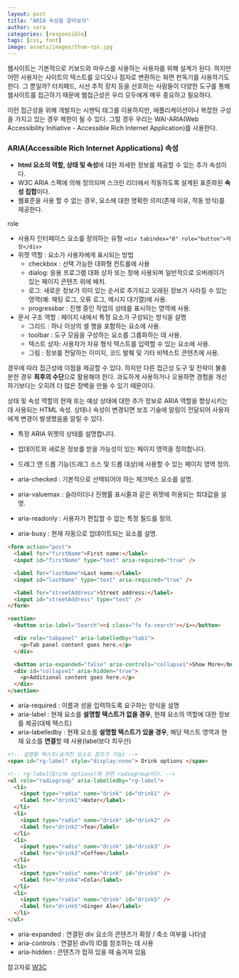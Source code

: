 ```yaml
---
layout: post
title: "ARIA 속성을 알아보자"
author: sera
categories: [responsible]
tags: [css, font]
image: assets/images/thum-rps.jpg
---
```


웹사이트는 기본적으로 키보드와 마우스를 사용하는 사용자를 위해 설계가 된다.
하지만 어떤 사용자는 사이트의 텍스트를 오디오나 점자로 변환하는 화면 판독기를 사용하기도 한다.
그 뿐일까?
터치패드, 시선 추적 장치 등을 선호하는 사람들이 다양한 도구를 통해 웹사이트를 접근하기 때문에 웹접근성은 우리 모두에게 매우 중요하고 필요하다.

이런 접근성을 위해 개발자는 시맨틱 태그를 이용하지만, 애플리케이션이나 복잡한 구성을 가지고 있는 경우 제한이 될 수 있다.
그럴 경우 우리는 WAI-ARIA(Web Accessibility Initiative - Accessible Rich Internet Application)를 사용한다.

### ARIA(Accessible Rich Internet Applications) 속성

- **html 요소의 역할, 상태 및 속성**에 대한 자세한 정보를 제공할 수 있는 추가 속성이다.
- W3C ARIA 스펙에 의해 정의되며 스크린 리더에서 작동하도록 설계된 표준화된 **속성 집합**이다.
- 웹표준을 사용 할 수 없는 경우, 요소에 대한 명확한 의미(존재 이유, 작동 방식)를 제공한다.

role

- 사용자 인터페이스 요소를 정의하는 유형 `<div tabindex="0" role="button">저장</div>`
- 위젯 역할 : 요소가 사용자에게 표시되는 방법
  - checkbox : 선택 가능한 대화형 컨트롤에 사용
  - dialog: 응용 프로그램 대화 상자 또는 창에 사용되며 일반적으로 오버레이가 있는 페이지 콘텐츠 위에 배치.
  - 로그: 새로운 정보가 의미 있는 순서로 추가되고 오래된 정보가 사라질 수 있는 영역(예: 채팅 로그, 오류 로그, 메시지 대기열)에 사용.
  - progressbar : 진행 중인 작업의 상태를 표시하는 영역에 사용.
- 문서 구조 역할 : 페이지 내에서 특정 요소가 구성되는 방식을 설명
  - 그리드 : 하나 이상의 셀 행을 포함하는 요소에 사용.
  - toolbar : 도구 모음을 구성하는 요소를 그룹화하는 데 사용.
  - 텍스트 상자: 사용자가 자유 형식 텍스트를 입력할 수 있는 요소에 사용.
  - 그림 : 정보를 전달하는 이미지, 코드 발췌 및 기타 비텍스트 콘텐츠에 사용.

경우에 따라 접근성에 이점을 제공할 수 있다.
하지만 다른 접근성 도구 및 전략이 불충분한 경우 **최후의 수단**으로 활용해야 한다.
과도하게 사용하거나 오용하면 경험을 개선하기보다는 오히려 더 많은 장벽을 만들 수 있기 때문이다.

상태 및 속성
역할의 현재 또는 예상 상태에 대한 추가 정보로 ARIA 역할을 향상시키는 데 사용되는 HTML 속성.
상태나 속성이 변경되면 보조 기술에 알림이 전달되어 사용자에게 변경이 발생했음을 알릴 수 있다.

- 특정 ARIA 위젯의 상태를 설명합니다.
- 업데이트와 새로운 정보를 받을 가능성이 있는 페이지 영역을 정의합니다.
- 드래그 앤 드롭 기능(드래그 소스 및 드롭 대상)에 사용할 수 있는 페이지 영역 정의.

- aria-checked : 기본적으로 선택되어야 하는 체크박스 요소를 설명.
- aria-valuemax : 슬라이더나 진행률 표시줄과 같은 위젯에 허용되는 최대값을 설명.
- aria-readonly : 사용자가 편집할 수 없는 특정 필드를 정의.
- aria-busy : 현재 자동으로 업데이트되는 요소를 설명.

```html
<form action="post">
  <label for="firstName">First name:</label>
  <input id="firstName" type="text" aria-required="true" />

  <label for="lastName">Last name:</label>
  <input id="lastName" type="text" aria-required="true" />

  <label for="streetAddress">Street address:</label>
  <input id="streetAddress" type="text" />
</form>

<section>
  <button aria-label="Search"><i class="fa fa-search"></i></button>

  <div role="tabpanel" aria-labelledby="tab1">
    <p>Tab panel content goes here.</p>
  </div>

  <button aria-expanded="false" aria-controls="collapse1">Show More</button>
  <div id="collapse1" aria-hidden="true">
    <p>Additional content goes here.</p>
  </div>
</section>
```

- aria-required : 이름과 성을 입력하도록 요구하는 양식을 설명
- aria-label : 현재 요소를 **설명할 텍스트가 없을 경우**, 현재 요소의 역할에 대한 정보를 제공(대체 텍스트)
- aria-labelledby : 현재 요소를 **설명할 텍스트가 있을 경우**, 해당 텍스트 영역과 현재 요소를 **연결**할 때 사용(label보다 최우선)

```html
<!-- 설명용 텍스트(숨겨진 요소도 참조가 가능) -->
<span id="rg-label" style="display:none"> Drink options </span>

<!-- rg-label(Drink options)에 관한 radiogroup이다. -->
<ul role="radiogroup" aria-labelledby="rg-label">
  <li>
    <input type="radio" name="drink" id="drink1" />
    <label for="drink1">Water</label>
  </li>
  <li>
    <input type="radio" name="drink" id="drink2" />
    <label for="drink2">Tea</label>
  </li>
  <li>
    <input type="radio" name="drink" id="drink3" />
    <label for="drink3">Coffee</label>
  </li>
  <li>
    <input type="radio" name="drink" id="drink4" />
    <label for="drink4">Cola</label>
  </li>
  <li>
    <input type="radio" name="drink" id="drink5" />
    <label for="drink5">Ginger Ale</label>
  </li>
</ul>
```

- aria-expanded : 연결된 div 요소의 콘텐츠가 확장 / 축소 여부를 나타냄
- aria-controls : 연결된 div의 ID를 참조하는 데 사용
- aria-hidden : 콘텐츠가 접혀 있을 때 숨겨져 있음

참고자료
[W3C](https://www.w3.org/TR/wai-aria-1.2/#usage)

